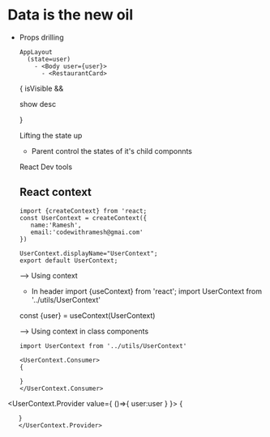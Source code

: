 # Data is the new oil

- Props drilling

  ```
  AppLayout
    (state=user)
      - <Body user={user}>
        - <RestaurantCard>
  ```

  { isVisible && <p>show desc</p>}

  Lifting the state up

  - Parent control the states of it's child componnts

  React Dev tools

  ## React context

  ```
  import {createContext} from 'react;
  const UserContext = createContext({
     name:'Ramesh',
     email:'codewithramesh@gmai.com'
  })

  UserContext.displayName="UserContext";
  export default UserContext;
  ```

  --> Using context

  - In header
    import {useContext} from 'react';
    import UserContext from '../utils/UserContext'

  const {user} = useContext(UserContext)

  --> Using context in class components

      import UserContext from '../utils/UserContext'

      <UserContext.Consumer>
      {

      }
      </UserContext.Consumer>

<UserContext.Provider value={
()=>{
user:user
}
}>
{

       }
       </UserContext.Provider>
